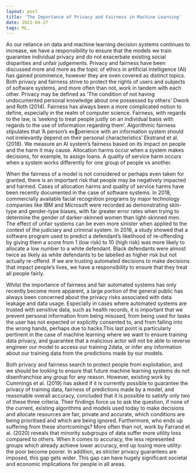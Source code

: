 ```yaml
---
layout: post
title: 'The Importance of Privacy and Fairness in Machine Learning'
date: 2021-04-27
tags: ML, 
---
```


As our reliance on data and machine learning decision systems continues to increase, we have a responsibility to ensure that the models we train guarantee individual
privacy and do not exacerbate existing social disparities and unfair judgements. Privacy
and fairness have been discussed more and more as the topic of ethics in artificial intelligence (AI) has gained prominence, however they are oven covered as distinct topics.
Both privacy and fairness strive to protect the rights of users and subjects of software
systems, and more often than not, work in tandem with each other. Privacy may be
defined as 'The condition of not having undocumented personal knowledge about one
possessed by others' Dwork and Roth (2014). Fairness has always been a more complicated notion to define, especially in the realm of computer science. Fairness, with regards
to the law, is ’seeking to treat people justly on an individual basis with regards to the use of information regarding them’. Algorithmic fairness stipulates that ’A person’s experience with an information system should not irrelevantly depend on their personal
characteristics’ Ekstrand et al. (2018). We measure an AI system’s fairness based on its
impact on people and the harm it may cause. Allocation harms occur when a system
makes decisions, for example, to assign loans. A quality of service harm occurs when a
system works differently for one group of people vs another.

When the fairness of a model is not considered or perhaps even taken for granted,
there is an important risk that people may be negatively impacted and harmed. Cases of
allocation harms and quality of service harms have been recently documented in the case
of software systems. In 2018, commercially available facial recognition programs by major
technology companies like IBM and Microsoft were recorded as demonstrating skin-type
and gender-type biases, with far greater error rates when trying to determine the gender
of darker-skinned women than light-skinned men. The effect of unfair systems can be
even more sinister when applied to the context of the judiciary and criminal system. In
2016, a study showed that a software program used to predict a defendant’s likelihood
of re-offending by giving them a score from 1 (low risk) to 10 (high risk) was more likely
to allocate a low number to a white defendant. Black defendants were almost twice as
likely as white defendants to be labelled as higher risk but not actually re-offend. If we
are trusting automated decisions to make decisions that impact people’s lives, we have
a responsibility to ensure that they treat all people fairly.

Whilst the importance of fairness and fair automated systems has only recently
become more apparent, a large portion of the general public has always been concerned
about the privacy risks associated with data leakage and data usage. Especially in cases
where automated systems are trusted with sensitive data, such as health records, it is
important that we prevent personal information from being misused, from being used
for tasks the user has not expected or explicitly consented to, and from falling into the
wrong hands, perhaps due to hacks.This last point is particularly pertinent in the case
of machine learning where we want to ensure training data privacy, and guarantee that
a malicious actor will not be able to reverse engineer our model to access our training
2data, or infer any information about our training data from the predictions made by our
models.

Both privacy and fairness search to protect people from exploitation, and we
should be looking to ensure that future machine learning systems do not disenfranchise
any group for any reason. However, existing work by Cummings et al. (2019) has asked
if it is currently possible to guarantee the privacy of training data, fairness of predictions
made by a model, and reasonable overall accuracy, concluded that it is possible to satisfy
only two of these three criteria. Their findings force us to ask the question, if none of
the current, existing algorithms and models used today to make decisions and allocate
resources are fair, private and accurate, which conditions are being prioritised and which
are being ignored. Furthermore, who ends up suffering from these shortcomings? More
often than not, work by Farrand et al. (2020) reveals that minority subgroups of data
suffer more utility loss compared to others. When it comes to accuracy, the less represented groups which already achieve lower accuracy, end up losing more utility: the poor
become poorer. In addition, as stricter privacy guarantees are imposed, this gap gets
wider. This gap can have hugely significant societal and economic implications for people in all areas. 
